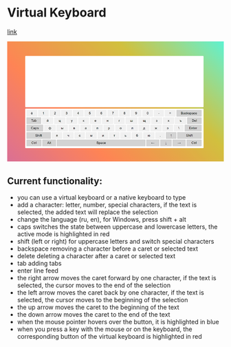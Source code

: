 # Virtual Keyboard 

[link](https://zheltishev.github.io/Virtual-Keyboard/)

![screenshot](/screenshot.png)

## Current functionality: 

- you can use a virtual keyboard or a native keyboard to type
- add a character: letter, number, special characters, if the text is selected, the added text will replace the selection
- change the language (ru, en), for Windows, press shift + alt
- caps switches the state between uppercase and lowercase letters, the active mode is highlighted in red
- shift (left or right) for uppercase letters and switch special characters
- backspace removing a character before a caret or selected text
- delete deleting a character after a caret or selected text
- tab adding tabs
- enter line feed
- the right arrow moves the caret forward by one character, if the text is selected, the cursor moves to the end of the selection
- the left arrow moves the caret back by one character, if the text is selected, the cursor moves to the beginning of the selection
- the up arrow moves the caret to the beginning of the text
- the down arrow moves the caret to the end of the text
- when the mouse pointer hovers over the button, it is highlighted in blue
- when you press a key with the mouse or on the keyboard, the corresponding button of the virtual keyboard is highlighted in red